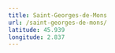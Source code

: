 ```yaml
---
title: Saint-Georges-de-Mons
url: /saint-georges-de-mons/
latitude: 45.939
longitude: 2.837
---
```

